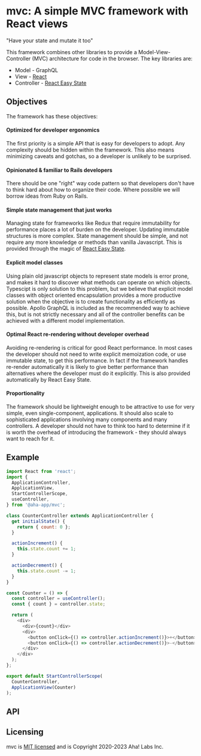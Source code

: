 # mvc: A simple MVC framework with React views

"Have your state and mutate it too"

This framework combines other libraries to provide a Model-View-Controller (MVC)
architecture for code in the browser. The key libraries are:

- Model - GraphQL
- View - [React](https://reactjs.org/)
- Controller - [React Easy State](https://github.com/RisingStack/react-easy-state)

## Objectives

The framework has these objectives:

#### Optimized for developer ergonomics

The first priority is a simple API that is easy for developers to adopt. Any complexity should be hidden within the framework. This also means minimizing caveats and gotchas, so a developer is unlikely to be surprised.

#### Opinionated & familiar to Rails developers

There should be one "right" way code pattern so that developers don't have to think hard about how to organize their code. Where possible we will borrow ideas from Ruby on Rails.

#### Simple state management that just works

Managing state for frameworks like Redux that require immutability for performance places a lot of burden on the developer. Updating immutable structures is more complex. State management should be simple, and not require any more knowledge or methods than vanilla Javascript. This is provided through the magic of [React Easy State](https://github.com/RisingStack/react-easy-state).

#### Explicit model classes

Using plain old javascript objects to represent state models is error prone, and makes it hard to discover what methods can operate on which objects. Typescipt is only solution to this problem, but we believe that explicit model classes with object oriented encapsulation provides a more productive solution when the objective is to create functionality as efficiently as possible. Apollo GraphQL is included as the recommended way to achieve this, but is not strictly necessary and all of the controller benefits can be achieved with a different model implementation.

#### Optimal React re-rendering without developer overhead

Avoiding re-rendering is critical for good React performance. In most cases the developer should not need to write explicit memoization code, or use immutable state, to get this performance. In fact if the framework handles re-render automatically it is likely to give better performance than alternatives where the developer must do it explicitly. This is also provided automatically by React Easy State.

#### Proportionality

The framework should be lightweight enough to be attractive to use for very simple, even single-component, applications. It should also scale to sophisticated applications involving many components and many controllers. A developer should not have to think too hard to determine if it is worth the overhead of introducing the framework - they should always want to reach for it.

## Example

```js
import React from 'react';
import {
  ApplicationController,
  ApplicationView,
  StartControllerScope,
  useController,
} from '@aha-app/mvc';

class CounterController extends ApplicationController {
  get initialState() {
    return { count: 0 };
  }

  actionIncrement() {
    this.state.count += 1;
  }

  actionDecrement() {
    this.state.count -= 1;
  }
}

const Counter = () => {
  const controller = useController();
  const { count } = controller.state;

  return (
    <div>
      <div>{count}</div>
      <div>
        <button onClick={() => controller.actionIncrement()}>+</button>
        <button onClick={() => controller.actionDecrement()}>-</button>
      </div>
    </div>
  );
};

export default StartControllerScope(
  CounterController,
  ApplicationView(Counter)
);
```

## API

## Licensing

mvc is [MIT licensed](./LICENSE) and is Copyright 2020-2023 Aha! Labs Inc.

